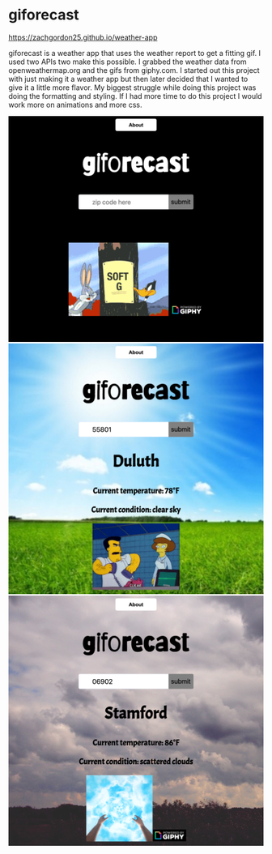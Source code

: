# giforecast

https://zachgordon25.github.io/weather-app

giforecast is a weather app that uses the weather report to get a fitting gif. I used two APIs two make this possible. I grabbed the weather data from openweathermap.org and the gifs from giphy.com. I started out this project with just making it a weather app but then later decided that I wanted to give it a little more flavor. My biggest struggle while doing this project was doing the formatting and styling. If I had more time to do this project I would work more on animations and more css.

![home page](img/home.png)
![sunny](img/sunny.png)
![cloudy](img/cloudy.png)
